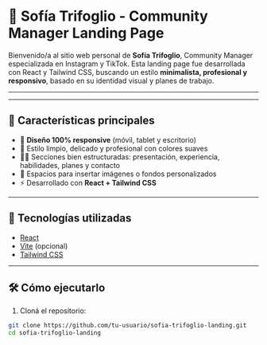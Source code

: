 # 🌸 Sofía Trifoglio - Community Manager Landing Page

Bienvenido/a al sitio web personal de **Sofía Trifoglio**, Community Manager especializada en Instagram y TikTok. Esta landing page fue desarrollada con React y Tailwind CSS, buscando un estilo **minimalista, profesional y responsivo**, basado en su identidad visual y planes de trabajo.

---

---

## 🎯 Características principales

- 📱 **Diseño 100% responsive** (móvil, tablet y escritorio)
- 🎨 Estilo limpio, delicado y profesional con colores suaves
- 👩‍💼 Secciones bien estructuradas: presentación, experiencia, habilidades, planes y contacto
- 📸 Espacios para insertar imágenes o fondos personalizados
- ⚡ Desarrollado con **React + Tailwind CSS**

---

## 🚀 Tecnologías utilizadas

- [React](https://reactjs.org/)
- [Vite](https://vitejs.dev/) (opcional)
- [Tailwind CSS](https://tailwindcss.com/)

---

## 🛠 Cómo ejecutarlo

1. Cloná el repositorio:

```bash
git clone https://github.com/tu-usuario/sofia-trifoglio-landing.git
cd sofia-trifoglio-landing
